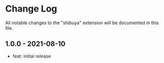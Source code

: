 # Change Log

All notable changes to the "shibuya" extension will be documented in this file.

## 1.0.0 - 2021-08-10

- feat: initial release
